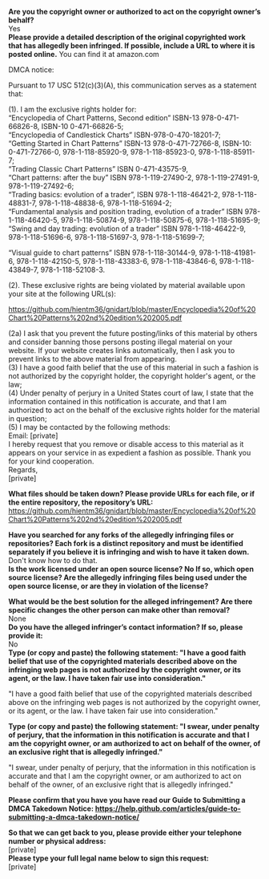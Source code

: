 **Are you the copyright owner or authorized to act on the copyright owner’s behalf?**  
Yes  
**Please provide a detailed description of the original copyrighted work that has allegedly been infringed. If possible, include a URL to where it is posted online.** You can find it at amazon.com

DMCA notice:

Pursuant to 17 USC 512(c)(3)(A), this communication serves as a statement that:

(1). I am the exclusive rights holder for:  
“Encyclopedia of Chart Patterns, Second edition” ISBN-13 978-0-471-66826-8, ISBN-10 0-471-66826-5;  
“Encyclopedia of Candlestick Charts” ISBN-978-0-470-18201-7;  
“Getting Started in Chart Patterns” ISBN-13 978-0-471-72766-8, ISBN-10: 0-471-72766-0, 978-1-118-85920-9, 978-1-118-85923-0, 978-1-118-85911-7;  
“Trading Classic Chart Patterns” ISBN 0-471-43575-9,  
“Chart patterns: after the buy” ISBN 978-1-119-27490-2, 978-1-119-27491-9, 978-1-119-27492-6;  
“Trading basics: evolution of a trader”, ISBN 978-1-118-46421-2, 978-1-118-48831-7, 978-1-118-48838-6, 978-1-118-51694-2;  
“Fundamental analysis and position trading, evolution of a trader” ISBN 978-1-118-46420-5, 978-1-118-50874-9, 978-1-118-50875-6, 978-1-118-51695-9;  
“Swing and day trading: evolution of a trader” ISBN 978-1-118-46422-9, 978-1-118-51696-6, 978-1-118-51697-3, 978-1-118-51699-7;  

“Visual guide to chart patterns” ISBN 978-1-118-30144-9, 978-1-118-41981-6, 978-1-118-42150-5, 978-1-118-43383-6, 978-1-118-43846-6, 978-1-118-43849-7, 978-1-118-52108-3.

(2). These exclusive rights are being violated by material available upon your site at the following URL(s):

https://github.com/hientm36/gnidart/blob/master/Encyclopedia%20of%20Chart%20Patterns%202nd%20edition%202005.pdf

(2a) I ask that you prevent the future posting/links of this material by others and consider banning those persons posting illegal material on your website. If your website creates links automatically, then I ask you to prevent links to the above material from appearing.  
(3) I have a good faith belief that the use of this material in such a fashion is not authorized by the copyright holder, the copyright holder's agent, or the law;  
(4) Under penalty of perjury in a United States court of law, I state that the information contained in this notification is accurate, and that I am authorized to act on the behalf of the exclusive rights holder for the material in question;  
(5) I may be contacted by the following methods:  
Email: [private]  
I hereby request that you remove or disable access to this material as it appears on your service in as expedient a fashion as possible. Thank you for your kind cooperation.  
Regards,  
[private]

**What files should be taken down? Please provide URLs for each file, or if the entire repository, the repository’s URL:**  
https://github.com/hientm36/gnidart/blob/master/Encyclopedia%20of%20Chart%20Patterns%202nd%20edition%202005.pdf

**Have you searched for any forks of the allegedly infringing files or repositories? Each fork is a distinct repository and must be identified separately if you believe it is infringing and wish to have it taken down.**  
Don't know how to do that.  
**Is the work licensed under an open source license? No If so, which open source license? Are the allegedly infringing files being used under the open source license, or are they in violation of the license?**

**What would be the best solution for the alleged infringement? Are there specific changes the other person can make other than removal?**  
None  
**Do you have the alleged infringer’s contact information? If so, please provide it:**  
No  
**Type (or copy and paste) the following statement: "I have a good faith belief that use of the copyrighted materials described above on the infringing web pages is not authorized by the copyright owner, or its agent, or the law. I have taken fair use into consideration."**

"I have a good faith belief that use of the copyrighted materials described above on the infringing web pages is not authorized by the copyright owner, or its agent, or the law. I have taken fair use into consideration."

**Type (or copy and paste) the following statement: "I swear, under penalty of perjury, that the information in this notification is accurate and that I am the copyright owner, or am authorized to act on behalf of the owner, of an exclusive right that is allegedly infringed."**

"I swear, under penalty of perjury, that the information in this notification is accurate and that I am the copyright owner, or am authorized to act on behalf of the owner, of an exclusive right that is allegedly infringed."

**Please confirm that you have you have read our Guide to Submitting a DMCA Takedown Notice: https://help.github.com/articles/guide-to-submitting-a-dmca-takedown-notice/**

**So that we can get back to you, please provide either your telephone number or physical address:**  
[private]  
**Please type your full legal name below to sign this request:**  
[private]
